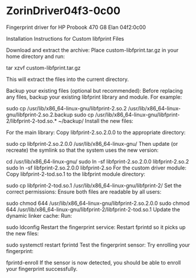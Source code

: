 # ZorinDriver04f3-0c00
Fingerprint driver for HP Probook 470 G8 Elan 04f2:0c00

Installation Instructions for Custom libfprint Files

Download and extract the archive:
Place custom-libfprint.tar.gz in your home directory and run:

tar xzvf custom-libfprint.tar.gz

This will extract the files into the current directory.

Backup your existing files (optional but recommended):
Before replacing any files, backup your existing libfprint library and module. For example:

sudo cp /usr/lib/x86_64-linux-gnu/libfprint-2.so.2 /usr/lib/x86_64-linux-gnu/libfprint-2.so.2.backup
sudo cp /usr/lib/x86_64-linux-gnu/libfprint-2/libfprint-2-tod.so.* ~/backup/
Install the new files:

For the main library:
Copy libfprint-2.so.2.0.0 to the appropriate directory:

sudo cp libfprint-2.so.2.0.0 /usr/lib/x86_64-linux-gnu/
Then update (or recreate) the symlink so that the system uses the new version:

cd /usr/lib/x86_64-linux-gnu/
sudo ln -sf libfprint-2.so.2.0.0 libfprint-2.so.2
sudo ln -sf libfprint-2.so.2.0.0 libfprint-2.so
For the custom driver module:
Copy libfprint-2-tod.so.1 to the libfprint module directory:

sudo cp libfprint-2-tod.so.1 /usr/lib/x86_64-linux-gnu/libfprint-2/
Set the correct permissions:
Ensure both files are readable by all users:

sudo chmod 644 /usr/lib/x86_64-linux-gnu/libfprint-2.so.2.0.0
sudo chmod 644 /usr/lib/x86_64-linux-gnu/libfprint-2/libfprint-2-tod.so.1
Update the dynamic linker cache:
Run:

sudo ldconfig
Restart the fingerprint service:
Restart fprintd so it picks up the new files:

sudo systemctl restart fprintd
Test the fingerprint sensor:
Try enrolling your fingerprint:

fprintd-enroll
If the sensor is now detected, you should be able to enroll your fingerprint successfully.

